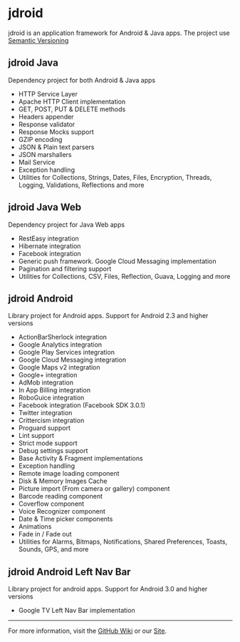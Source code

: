 jdroid
======

jdroid is an application framework for Android & Java apps. The project use [Semantic Versioning][3]

jdroid Java
-----------
Dependency project for both Android & Java apps
* HTTP Service Layer
 * Apache HTTP Client implementation
 * GET, POST, PUT & DELETE methods
 * Headers appender
 * Response validator
 * Response Mocks support
 * GZIP encoding
* JSON & Plain text parsers
* JSON marshallers
* Mail Service
* Exception handling
* Utilities for Collections, Strings, Dates, Files, Encryption, Threads, Logging, Validations, Reflections and more

jdroid Java Web
---------------
Dependency project for Java Web apps 
* RestEasy integration
* Hibernate integration
* Facebook integration
* Generic push framework. Google Cloud Messaging implementation
* Pagination and filtering support
* Utilities for Collections, CSV, Files, Reflection, Guava, Logging and more

jdroid Android
--------------
Library project for Android apps. Support for Android 2.3 and higher versions
* ActionBarSherlock integration
* Google Analytics integration
* Google Play Services integration
 * Google Cloud Messaging integration
 * Google Maps v2 integration
 * Google+ integration
* AdMob integration
* In App Billing integration
* RoboGuice integration
* Facebook integration (Facebook SDK 3.0.1)
* Twitter integration
* Crittercism integration
* Proguard support
* Lint support
* Strict mode support
* Debug settings support
* Base Activity & Fragment implementations
* Exception handling
* Remote image loading component
* Disk & Memory Images Cache
* Picture import (From camera or gallery) component
* Barcode reading component
* Coverflow component
* Voice Recognizer component
* Date & Time picker components
* Animations
 * Fade in / Fade out
* Utilities for Alarms, Bitmaps, Notifications, Shared Preferences, Toasts, Sounds, GPS, and more

jdroid Android Left Nav Bar
--------------
Library project for android apps. Support for Android 3.0 and higher versions
* Google TV Left Nav Bar implementation

--------------
For more information, visit the [GitHub Wiki][1] or our [Site][2].

[1]: https://github.com/maxirosson/jdroid/wiki
[2]: http://maxirosson.github.com/jdroid/
[3]: http://semver.org/
